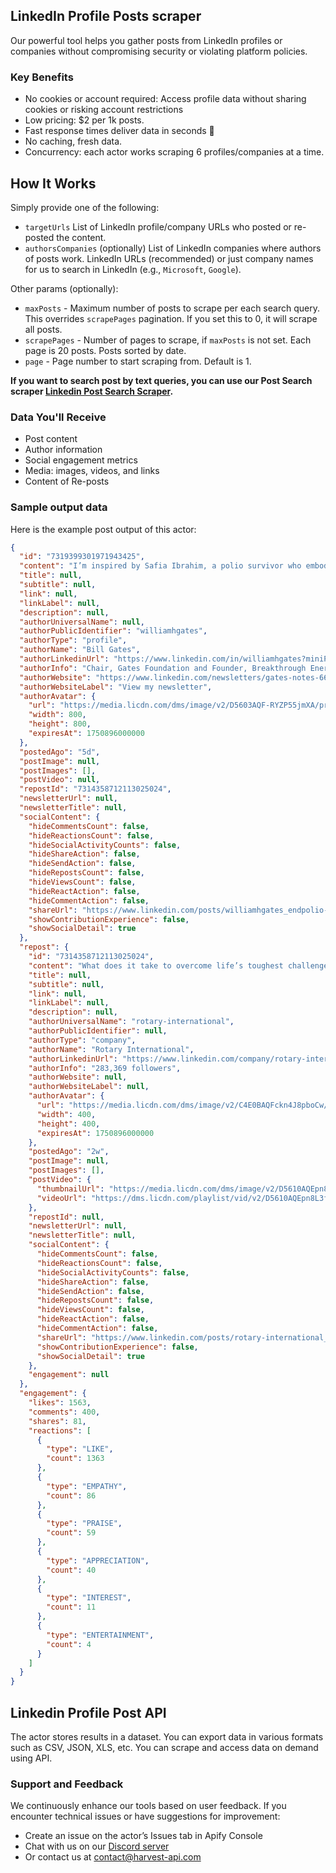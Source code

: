 ## LinkedIn Profile Posts scraper

Our powerful tool helps you gather posts from LinkedIn profiles or companies without compromising security or violating platform policies.

### Key Benefits

- No cookies or account required: Access profile data without sharing cookies or risking account restrictions
- Low pricing: $2 per 1k posts.
- Fast response times deliver data in seconds 🚀
- No caching, fresh data.
- Concurrency: each actor works scraping 6 profiles/companies at a time.

## How It Works

Simply provide one of the following:

- `targetUrls` List of LinkedIn profile/company URLs who posted or re-posted the content.
- `authorsCompanies` (optionally) List of LinkedIn companies where authors of posts work. LinkedIn URLs (recommended) or just company names for us to search in LinkedIn (e.g., `Microsoft`, `Google`).

Other params (optionally):

- `maxPosts` - Maximum number of posts to scrape per each search query. This overrides `scrapePages` pagination. If you set this to 0, it will scrape all posts.
- `scrapePages` - Number of pages to scrape, if `maxPosts` is not set. Each page is 20 posts. Posts sorted by date.
- `page` - Page number to start scraping from. Default is 1.

**If you want to search post by text queries, you can use our Post Search scraper [Linkedin Post Search Scraper](https://apify.com/harvestapi/linkedin-post-search).**

### Data You'll Receive

- Post content
- Author information
- Social engagement metrics
- Media: images, videos, and links
- Content of Re-posts

### Sample output data

Here is the example post output of this actor:

```json
{
  "id": "7319399301971943425",
  "content": "I’m inspired by Safia Ibrahim, a polio survivor who embodies resilience and determination. Her story is a testament to overcoming life’s toughest challenges—and a reminder of why we must continue to fight for a polio-free world. #EndPolio",
  "title": null,
  "subtitle": null,
  "link": null,
  "linkLabel": null,
  "description": null,
  "authorUniversalName": null,
  "authorPublicIdentifier": "williamhgates",
  "authorType": "profile",
  "authorName": "Bill Gates",
  "authorLinkedinUrl": "https://www.linkedin.com/in/williamhgates?miniProfileUrn=urn%3Ali%3Afsd_profile%3AACoAAA8BYqEBCGLg_vT_ca6mMEqkpp9nVffJ3hc",
  "authorInfo": "Chair, Gates Foundation and Founder, Breakthrough Energy",
  "authorWebsite": "https://www.linkedin.com/newsletters/gates-notes-6651495472181637121/",
  "authorWebsiteLabel": "View my newsletter",
  "authorAvatar": {
    "url": "https://media.licdn.com/dms/image/v2/D5603AQF-RYZP55jmXA/profile-displayphoto-shrink_800_800/B56ZRi8g.aGsAc-/0/1736826818808?e=1750896000&v=beta&t=-ok3THccfWUuj-xmZR1y6HPFCE7Q8RLna7KxpU3bOlo",
    "width": 800,
    "height": 800,
    "expiresAt": 1750896000000
  },
  "postedAgo": "5d",
  "postImage": null,
  "postImages": [],
  "postVideo": null,
  "repostId": "7314358712113025024",
  "newsletterUrl": null,
  "newsletterTitle": null,
  "socialContent": {
    "hideCommentsCount": false,
    "hideReactionsCount": false,
    "hideSocialActivityCounts": false,
    "hideShareAction": false,
    "hideSendAction": false,
    "hideRepostsCount": false,
    "hideViewsCount": false,
    "hideReactAction": false,
    "hideCommentAction": false,
    "shareUrl": "https://www.linkedin.com/posts/williamhgates_endpolio-globalhealth-activity-7319399301971943425-6S3H?utm_source=social_share_send&utm_medium=member_desktop_web&rcm=ACoAAEv_LPcBziubM3KuMdS8HJ_FpZ-4kRH3Hz8",
    "showContributionExperience": false,
    "showSocialDetail": true
  },
  "repost": {
    "id": "7314358712113025024",
    "content": "What does it take to overcome life’s toughest challenges?\n\nFor Safia Ibrahim, a polio survivor and global health advocate, it’s resilience, hope, and storytelling.\n\nShe shared her powerful story with the world from The Moth stage as part of a Gates Foundation event. Now, she joins us to reflect on her journey and the role of storytelling in global health advocacy.\n\nListen to this inspiring conversation 🎧 on.rotary.org/moth-pod\n\n#EndPolio #GlobalHealth",
    "title": null,
    "subtitle": null,
    "link": null,
    "linkLabel": null,
    "description": null,
    "authorUniversalName": "rotary-international",
    "authorPublicIdentifier": null,
    "authorType": "company",
    "authorName": "Rotary International",
    "authorLinkedinUrl": "https://www.linkedin.com/company/rotary-international/posts",
    "authorInfo": "283,369 followers",
    "authorWebsite": null,
    "authorWebsiteLabel": null,
    "authorAvatar": {
      "url": "https://media.licdn.com/dms/image/v2/C4E0BAQFckn4J8pboCw/company-logo_400_400/company-logo_400_400/0/1630566773837/rotary_international_logo?e=1750896000&v=beta&t=IqU9H3PtakBbPeHG_61tRqYACDDkEZbi1284b3Eq3QQ",
      "width": 400,
      "height": 400,
      "expiresAt": 1750896000000
    },
    "postedAgo": "2w",
    "postImage": null,
    "postImages": [],
    "postVideo": {
      "thumbnailUrl": "https://media.licdn.com/dms/image/v2/D5610AQEpn8L3f8DLdQ/ads-video-thumbnail_720_1280/B56ZYHSdN6HoAc-/0/1743879005323?e=1746140400&v=beta&t=OZystFi8LJCngsBKYogebdPDO2eu5fxXABSLjL2og-M",
      "videoUrl": "https://dms.licdn.com/playlist/vid/v2/D5610AQEpn8L3f8DLdQ/mp4-720p-30fp-crf28/B56ZYHSdN6HoBw-/0/1743879009948?e=1746140400&v=beta&t=13-hIpkc6Z5qM0YJLTss2FbSeawWxdi8b0chf5GjPZk"
    },
    "repostId": null,
    "newsletterUrl": null,
    "newsletterTitle": null,
    "socialContent": {
      "hideCommentsCount": false,
      "hideReactionsCount": false,
      "hideSocialActivityCounts": false,
      "hideShareAction": false,
      "hideSendAction": false,
      "hideRepostsCount": false,
      "hideViewsCount": false,
      "hideReactAction": false,
      "hideCommentAction": false,
      "shareUrl": "https://www.linkedin.com/posts/rotary-international_endpolio-globalhealth-activity-7314358712113025024-67yZ?utm_source=social_share_send&utm_medium=member_desktop_web&rcm=ACoAAEv_LPcBziubM3KuMdS8HJ_FpZ-4kRH3Hz8",
      "showContributionExperience": false,
      "showSocialDetail": true
    },
    "engagement": null
  },
  "engagement": {
    "likes": 1563,
    "comments": 400,
    "shares": 81,
    "reactions": [
      {
        "type": "LIKE",
        "count": 1363
      },
      {
        "type": "EMPATHY",
        "count": 86
      },
      {
        "type": "PRAISE",
        "count": 59
      },
      {
        "type": "APPRECIATION",
        "count": 40
      },
      {
        "type": "INTEREST",
        "count": 11
      },
      {
        "type": "ENTERTAINMENT",
        "count": 4
      }
    ]
  }
}
```

## Linkedin Profile Post API

The actor stores results in a dataset. You can export data in various formats such as CSV, JSON, XLS, etc. You can scrape and access data on demand using API.

### Support and Feedback

We continuously enhance our tools based on user feedback. If you encounter technical issues or have suggestions for improvement:

- Create an issue on the actor’s Issues tab in Apify Console
- Chat with us on our [Discord server](https://discord.gg/TGA9k9u2gE)
- Or contact us at contact@harvest-api.com
